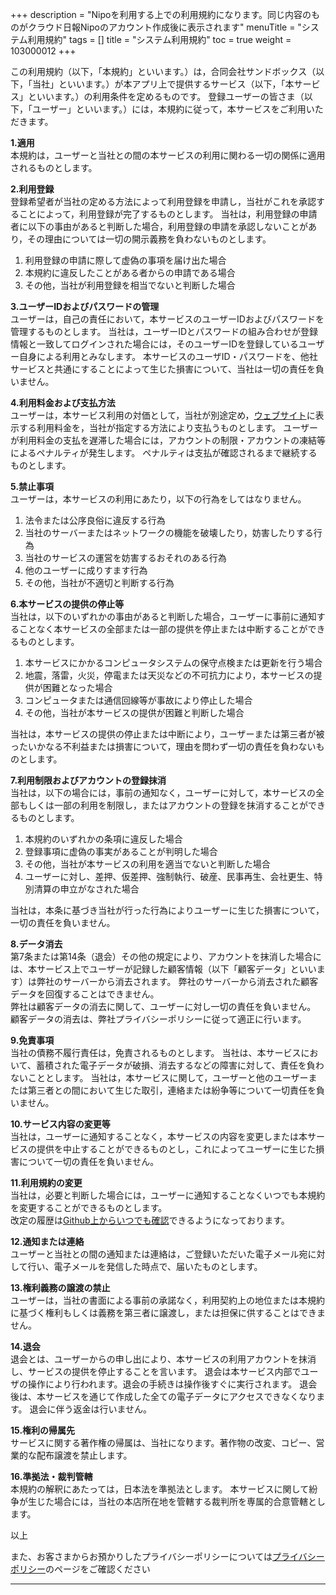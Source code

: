 +++
description = "Nipoを利用する上での利用規約になります。同じ内容のものがクラウド日報Nipoのアカウント作成後に表示されます"
menuTitle = "システム利用規約"
tags = []
title = "システム利用規約"
toc = true
weight = 103000012
+++

この利用規約（以下，「本規約」といいます。）は，合同会社サンドボックス（以下，「当社」といいます。）が本アプリ上で提供するサービス（以下，「本サービス」といいます。）の利用条件を定めるものです。
登録ユーザーの皆さま（以下，「ユーザー」といいます。）には，本規約に従って，本サービスをご利用いただきます。

**1.適用**  
本規約は，ユーザーと当社との間の本サービスの利用に関わる一切の関係に適用されるものとします。

**2.利用登録**  
登録希望者が当社の定める方法によって利用登録を申請し，当社がこれを承認することによって，利用登録が完了するものとします。
当社は，利用登録の申請者に以下の事由があると判断した場合，利用登録の申請を承認しないことがあり，その理由については一切の開示義務を負わないものとします。

1. 利用登録の申請に際して虚偽の事項を届け出た場合
1. 本規約に違反したことがある者からの申請である場合
1. その他，当社が利用登録を相当でないと判断した場合

**3.ユーザーIDおよびパスワードの管理**  
ユーザーは，自己の責任において，本サービスのユーザーIDおよびパスワードを管理するものとします。
当社は，ユーザーIDとパスワードの組み合わせが登録情報と一致してログインされた場合には，そのユーザーIDを登録しているユーザー自身による利用とみなします。
本サービスのユーザID・パスワードを、他社サービスと共通にすることによって生じた損害について、当社は一切の責任を負いません。

**4.利用料金および支払方法**  
ユーザーは，本サービス利用の対価として，当社が別途定め，[ウェブサイト](/price/)に表示する利用料金を，当社が指定する方法により支払うものとします。
ユーザーが利用料金の支払を遅滞した場合には，アカウントの制限・アカウントの凍結等によるペナルティが発生します。
ペナルティは支払が確認されるまで継続するものとします。

**5.禁止事項**  
ユーザーは，本サービスの利用にあたり，以下の行為をしてはなりません。

1. 法令または公序良俗に違反する行為
1. 当社のサーバーまたはネットワークの機能を破壊したり，妨害したりする行為
1. 当社のサービスの運営を妨害するおそれのある行為
1. 他のユーザーに成りすます行為
1. その他，当社が不適切と判断する行為

**6.本サービスの提供の停止等**  
当社は，以下のいずれかの事由があると判断した場合，ユーザーに事前に通知することなく本サービスの全部または一部の提供を停止または中断することができるものとします。

1. 本サービスにかかるコンピュータシステムの保守点検または更新を行う場合
1. 地震，落雷，火災，停電または天災などの不可抗力により，本サービスの提供が困難となった場合
1. コンピュータまたは通信回線等が事故により停止した場合
1. その他，当社が本サービスの提供が困難と判断した場合

当社は，本サービスの提供の停止または中断により，ユーザーまたは第三者が被ったいかなる不利益または損害について，理由を問わず一切の責任を負わないものとします。

**7.利用制限およびアカウントの登録抹消**  
当社は，以下の場合には，事前の通知なく，ユーザーに対して，本サービスの全部もしくは一部の利用を制限し，またはアカウントの登録を抹消することができるものとします。

1. 本規約のいずれかの条項に違反した場合
1. 登録事項に虚偽の事実があることが判明した場合
1. その他，当社が本サービスの利用を適当でないと判断した場合
1. ユーザーに対し、差押、仮差押、強制執行、破産、民事再生、会社更生、特別清算の申立がなされた場合

当社は，本条に基づき当社が行った行為によりユーザーに生じた損害について，一切の責任を負いません。

**8.データ消去**  
第7条または第14条（退会）その他の規定により、アカウントを抹消した場合には、本サービス上でユーザーが記録した顧客情報（以下「顧客データ」といいます）は弊社のサーバーから消去されます。
弊社のサーバーから消去された顧客データを回復することはできません。  
弊社は顧客データの消去に関して、ユーザーに対し一切の責任を負いません。  
顧客データの消去は、弊社プライバシーポリシーに従って適正に行います。

**9.免責事項**  
当社の債務不履行責任は，免責されるものとします。
当社は、本サービスにおいて、蓄積された電子データが破損、消去するなどの障害に対して、責任を負わないこととします。
当社は，本サービスに関して，ユーザーと他のユーザーまたは第三者との間において生じた取引，連絡または紛争等について一切責任を負いません。

**10.サービス内容の変更等**  
当社は，ユーザーに通知することなく，本サービスの内容を変更しまたは本サービスの提供を中止することができるものとし，これによってユーザーに生じた損害について一切の責任を負いません。

**11.利用規約の変更**  
当社は，必要と判断した場合には，ユーザーに通知することなくいつでも本規約を変更することができるものとします。  
改定の履歴は[Github上からいつでも確認](https://github.com/sandbox-co-ltd/hugo_nipo_plus/commits/main/content/system/agree.md)できるようになっております。

**12.通知または連絡**  
ユーザーと当社との間の通知または連絡は，ご登録いただいた電子メール宛に対して行い、電子メールを発信した時点で、届いたものとします。

**13.権利義務の譲渡の禁止**  
ユーザーは，当社の書面による事前の承諾なく，利用契約上の地位または本規約に基づく権利もしくは義務を第三者に譲渡し，または担保に供することはできません。

**14.退会**  
退会とは、ユーザーからの申し出により、本サービスの利用アカウントを抹消し、サービスの提供を停止することを言います。
退会は本サービス内部でユーザの操作により行われます。退会の手続きは操作後すぐに実行されます。
退会後は、本サービスを通じて作成した全ての電子データにアクセスできなくなります。
退会に伴う返金は行いません。

**15.権利の帰属先**  
サービスに関する著作権の帰属は、当社になります。著作物の改変、コピー、営業的な配布譲渡を禁止します。

**16.準拠法・裁判管轄**  
本規約の解釈にあたっては，日本法を準拠法とします。
本サービスに関して紛争が生じた場合には，当社の本店所在地を管轄する裁判所を専属的合意管轄とします。

以上

また、お客さまからお預かりしたプライバシーポリシーについては[プライバシーポリシー](/system/privacy-policy/)のページをご確認ください

---
<!--
## 私の権利

サーバが天災やシステムによるバグが起きて一時的に使用できない場合があっても、その分については免責されます。
不正な利用が確認された場合や、代金の支払いが確認できなかったときは、アカウントを凍結できます。
本規約は必要に応じて変更できます。
ロゴやアプリ名は弊社が管理しています。
ご連絡は登録されたメールアドレス宛に行います。送った時点で届いたものとみなします。

当社の債務不履行責任は，免責されるものとします。
当社は、本サービスにおいて、蓄積された電子データが破損、消去するなどの障害に対して、責任を負わないこととします。
当社は，本サービスに関して，ユーザーと他のユーザーまたは第三者との間において生じた取引，連絡または紛争等について一切責任を負いません。

## あなたの権利

利用者はいつでも利用を中断できます。
本サービスを通じて作成した成果物はすべて作成した方のものです。

## あなたの義務

公序良俗や法令に則り、適切に使用してください

アカウントの登録は必ず受信可能なメールアドレスを使用してください。
ログイン情報は厳重に管理してください。漏洩した場合、速やかにパスワードを変更してください。
漏洩したアカウントによってログインされた場合で情報が漏洩しても責任はおえません。
本サービスのアカウントを第三者に転売や譲渡してはいけません。社内での再利用は可能です
-->